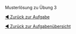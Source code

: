 Musterlösung zu Übung 3

[:arrow_backward: Zurück zur Aufgabe](https://gitlab.hsrw.eu/lv-fortgeschrittene-programmierung/uebung-3/-/wikis/home)

[:arrow_backward: Zurück zur Aufgabenübersicht](https://gitlab.hsrw.eu/lv-fortgeschrittene-programmierung/lv-fortgeschrittene-programmierung/-/wikis/%C3%9Cbungen)

